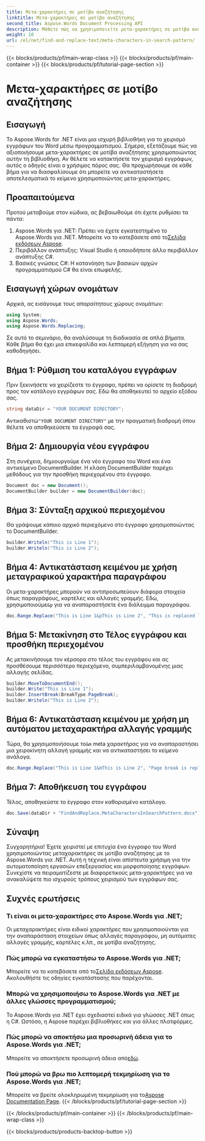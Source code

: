```yaml
---
title: Μετα-χαρακτήρες σε μοτίβο αναζήτησης
linktitle: Μετα-χαρακτήρες σε μοτίβο αναζήτησης
second_title: Aspose.Words Document Processing API
description: Μάθετε πώς να χρησιμοποιείτε μετα-χαρακτήρες σε μοτίβα αναζήτησης με το Aspose.Words για .NET σε αυτόν τον αναλυτικό, βήμα προς βήμα οδηγό. Βελτιστοποιήστε την επεξεργασία των εγγράφων σας.
weight: 10
url: /el/net/find-and-replace-text/meta-characters-in-search-pattern/
---
```


{{< blocks/products/pf/main-wrap-class >}}
{{< blocks/products/pf/main-container >}}
{{< blocks/products/pf/tutorial-page-section >}}

# Μετα-χαρακτήρες σε μοτίβο αναζήτησης

## Εισαγωγή

Το Aspose.Words for .NET είναι μια ισχυρή βιβλιοθήκη για το χειρισμό εγγράφων του Word μέσω προγραμματισμού. Σήμερα, εξετάζουμε πώς να αξιοποιήσουμε μετα-χαρακτήρες σε μοτίβα αναζήτησης χρησιμοποιώντας αυτήν τη βιβλιοθήκη. Αν θέλετε να κατακτήσετε τον χειρισμό εγγράφων, αυτός ο οδηγός είναι ο χρήσιμος πόρος σας. Θα προχωρήσουμε σε κάθε βήμα για να διασφαλίσουμε ότι μπορείτε να αντικαταστήσετε αποτελεσματικά το κείμενο χρησιμοποιώντας μετα-χαρακτήρες.

## Προαπαιτούμενα

Προτού μεταβούμε στον κώδικα, ας βεβαιωθούμε ότι έχετε ρυθμίσει τα πάντα:

1. Aspose.Words για .NET: Πρέπει να έχετε εγκατεστημένο το Aspose.Words για .NET. Μπορείτε να το κατεβάσετε από το[Σελίδα εκδόσεων Aspose](https://releases.aspose.com/words/net/).
2. Περιβάλλον ανάπτυξης: Visual Studio ή οποιοδήποτε άλλο περιβάλλον ανάπτυξης C#.
3. Βασικές γνώσεις C#: Η κατανόηση των βασικών αρχών προγραμματισμού C# θα είναι επωφελής.

## Εισαγωγή χώρων ονομάτων

Αρχικά, ας εισάγουμε τους απαραίτητους χώρους ονομάτων:

```csharp
using System;
using Aspose.Words;
using Aspose.Words.Replacing;
```

Σε αυτό το σεμινάριο, θα αναλύσουμε τη διαδικασία σε απλά βήματα. Κάθε βήμα θα έχει μια επικεφαλίδα και λεπτομερή εξήγηση για να σας καθοδηγήσει.

## Βήμα 1: Ρύθμιση του καταλόγου εγγράφων

Πριν ξεκινήσετε να χειρίζεστε το έγγραφο, πρέπει να ορίσετε τη διαδρομή προς τον κατάλογο εγγράφων σας. Εδώ θα αποθηκευτεί το αρχείο εξόδου σας.

```csharp
string dataDir = "YOUR DOCUMENT DIRECTORY";
```

 Αντικαθιστώ`"YOUR DOCUMENT DIRECTORY"` με την πραγματική διαδρομή όπου θέλετε να αποθηκεύσετε τα έγγραφά σας.

## Βήμα 2: Δημιουργία νέου εγγράφου

Στη συνέχεια, δημιουργούμε ένα νέο έγγραφο του Word και ένα αντικείμενο DocumentBuilder. Η κλάση DocumentBuilder παρέχει μεθόδους για την προσθήκη περιεχομένου στο έγγραφο.

```csharp
Document doc = new Document();
DocumentBuilder builder = new DocumentBuilder(doc);
```

## Βήμα 3: Σύνταξη αρχικού περιεχομένου

Θα γράψουμε κάποιο αρχικό περιεχόμενο στο έγγραφο χρησιμοποιώντας το DocumentBuilder.

```csharp
builder.Writeln("This is Line 1");
builder.Writeln("This is Line 2");
```

## Βήμα 4: Αντικατάσταση κειμένου με χρήση μεταγραφικού χαρακτήρα παραγράφου

Οι μετα-χαρακτήρες μπορούν να αντιπροσωπεύουν διάφορα στοιχεία όπως παραγράφους, καρτέλες και αλλαγές γραμμής. Εδώ, χρησιμοποιούμε`&p` για να αναπαραστήσετε ένα διάλειμμα παραγράφου.

```csharp
doc.Range.Replace("This is Line 1&pThis is Line 2", "This is replaced line");
```

## Βήμα 5: Μετακίνηση στο Τέλος εγγράφου και προσθήκη περιεχομένου

Ας μετακινήσουμε τον κέρσορα στο τέλος του εγγράφου και ας προσθέσουμε περισσότερο περιεχόμενο, συμπεριλαμβανομένης μιας αλλαγής σελίδας.

```csharp
builder.MoveToDocumentEnd();
builder.Write("This is Line 1");
builder.InsertBreak(BreakType.PageBreak);
builder.Writeln("This is Line 2");
```

## Βήμα 6: Αντικατάσταση κειμένου με χρήση μη αυτόματου μεταχαρακτήρα αλλαγής γραμμής

 Τώρα, θα χρησιμοποιήσουμε το`&m` meta χαρακτήρας για να αναπαραστήσει μια χειροκίνητη αλλαγή γραμμής και να αντικαταστήσει το κείμενο ανάλογα.

```csharp
doc.Range.Replace("This is Line 1&mThis is Line 2", "Page break is replaced with new text.");
```

## Βήμα 7: Αποθήκευση του εγγράφου

Τέλος, αποθηκεύστε το έγγραφο στον καθορισμένο κατάλογο.

```csharp
doc.Save(dataDir + "FindAndReplace.MetaCharactersInSearchPattern.docx");
```

## Σύναψη

Συγχαρητήρια! Έχετε χειριστεί με επιτυχία ένα έγγραφο του Word χρησιμοποιώντας μεταχαρακτήρες σε μοτίβα αναζήτησης με το Aspose.Words για .NET. Αυτή η τεχνική είναι απίστευτα χρήσιμη για την αυτοματοποίηση εργασιών επεξεργασίας και μορφοποίησης εγγράφων. Συνεχίστε να πειραματίζεστε με διαφορετικούς μετα-χαρακτήρες για να ανακαλύψετε πιο ισχυρούς τρόπους χειρισμού των εγγράφων σας.

## Συχνές ερωτήσεις

### Τι είναι οι μετα-χαρακτήρες στο Aspose.Words για .NET;
Οι μεταχαρακτήρες είναι ειδικοί χαρακτήρες που χρησιμοποιούνται για την αναπαράσταση στοιχείων όπως αλλαγές παραγράφου, μη αυτόματες αλλαγές γραμμής, καρτέλες κ.λπ., σε μοτίβα αναζήτησης.

### Πώς μπορώ να εγκαταστήσω το Aspose.Words για .NET;
 Μπορείτε να το κατεβάσετε από το[Σελίδα εκδόσεων Aspose](https://releases.aspose.com/words/net/). Ακολουθήστε τις οδηγίες εγκατάστασης που παρέχονται.

### Μπορώ να χρησιμοποιήσω το Aspose.Words για .NET με άλλες γλώσσες προγραμματισμού;
Το Aspose.Words για .NET έχει σχεδιαστεί ειδικά για γλώσσες .NET όπως η C#. Ωστόσο, η Aspose παρέχει βιβλιοθήκες και για άλλες πλατφόρμες.

### Πώς μπορώ να αποκτήσω μια προσωρινή άδεια για το Aspose.Words για .NET;
 Μπορείτε να αποκτήσετε προσωρινή άδεια από[εδώ](https://purchase.aspose.com/temporary-license/).

### Πού μπορώ να βρω πιο λεπτομερή τεκμηρίωση για το Aspose.Words για .NET;
 Μπορείτε να βρείτε ολοκληρωμένη τεκμηρίωση για το[Aspose Documentation Page](https://reference.aspose.com/words/net/).
{{< /blocks/products/pf/tutorial-page-section >}}

{{< /blocks/products/pf/main-container >}}
{{< /blocks/products/pf/main-wrap-class >}}

{{< blocks/products/products-backtop-button >}}
